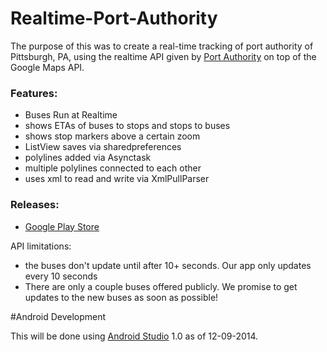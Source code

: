 Realtime-Port-Authority
=======================

The purpose of this was to create a real-time tracking of port authority
of Pittsburgh, PA, using the realtime API given by [Port Authority](http://realtime.portauthority.org/bustime/home.jsp) on top of
the Google Maps API.

### Features:
- Buses Run at Realtime
- shows ETAs of buses to stops and stops to buses
- shows stop markers above a certain zoom
- ListView saves via sharedpreferences
- polylines added via Asynctask
- multiple polylines connected to each other
- uses xml to read and write via XmlPullParser


### Releases:
- [Google Play Store](https://play.google.com/store/apps/details?id=rectangledbmi.com.pittsburghrealtimetracker)

API limitations:
- the buses don't update until after 10+ seconds. Our app only updates 
every 10 seconds
- There are only a couple buses offered publicly. We promise to get updates
to the new buses as soon as possible!

#Android Development

This will be done using [Android Studio](https://developer.android.com/sdk/installing/studio.html) 1.0 as of 12-09-2014.


